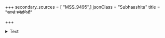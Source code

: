 +++
secondary_sources = [ "MSS_9495",]
jsonClass = "Subhaashita"
title = "कान्ते स्नेहनिधौ"

+++

<details><summary>Text</summary>

कान्ते स्नेहनिधौ समीयुषि मधौ जित्वा श्रियं शैशिरीं विश्लेषादिव तस्य पाण्डिमभृतामालीलतानामियम्।  
कर्तुं नूतनचित्रपत्ररचनां किं काननश्रीरिमां प्राचीनां पवनाञ्चलेन परितः पत्रावलीं लुम्पति॥
</details>
